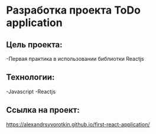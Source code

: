 # Разработка проекта ToDo application

## Цель проекта: 
-Первая практика в использовании библиотки Reactjs

## Технологии: 

-Javascript
-Reactjs

## Ссылка на проект: 

https://alexandrsyvorotkin.github.io/first-react-application/
